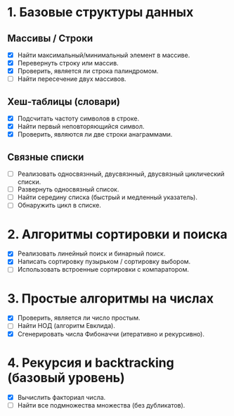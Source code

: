 # 1. Базовые структуры данных

## Массивы / Строки
- [x] Найти максимальный/минимальный элемент в массиве.
- [x] Перевернуть строку или массив.
- [x] Проверить, является ли строка палиндромом.
- [ ] Найти пересечение двух массивов.

## Хеш-таблицы (словари)
- [x] Подсчитать частоту символов в строке.
- [x] Найти первый неповторяющийся символ.
- [x] Проверить, являются ли две строки анаграммами.

## Связные списки
- [ ] Реализовать односвязнный, двусвязнный, двусвязный циклический списки.
- [ ] Развернуть односвязный список.
- [ ] Найти середину списка (быстрый и медленный указатель).
- [ ] Обнаружить цикл в списке.

# 2. Алгоритмы сортировки и поиска
- [x] Реализовать линейный поиск и бинарный поиск.
- [x] Написать сортировку пузырьком / сортировку выбором.
- [ ] Использовать встроенные сортировки с компаратором.

# 3. Простые алгоритмы на числах
- [x] Проверить, является ли число простым.
- [ ] Найти НОД (алгоритм Евклида).
- [x] Сгенерировать числа Фибоначчи (итеративно и рекурсивно).

# 4. Рекурсия и backtracking (базовый уровень)
- [x] Вычислить факториал числа.
- [ ] Найти все подмножества множества (без дубликатов).
